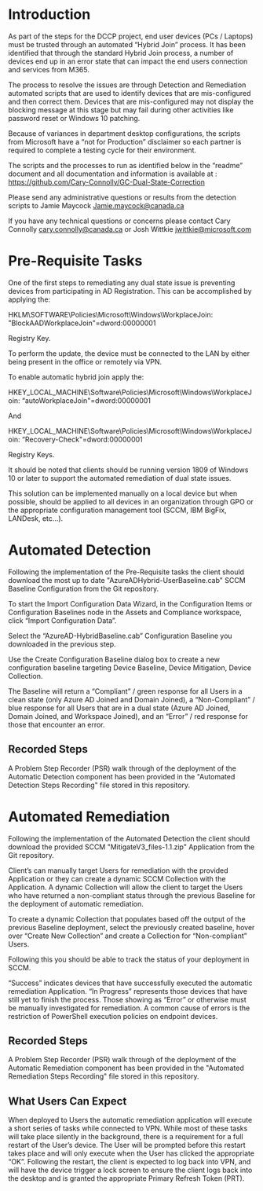 # Introduction #

As part of the steps for the DCCP project, end user devices (PCs / Laptops) must be trusted through an automated  “Hybrid Join” process. It has been identified that through the standard Hybrid Join process, a number of devices end up in an error state that can impact the end users connection and services from M365. 

The process to resolve the issues are through Detection and Remediation automated scripts that are used to identify devices that are mis-configured and then correct them. Devices that are mis-configured may not display the blocking message at this stage but may fail during other activities like password reset or Windows 10 patching.

Because of variances in department desktop configurations, the scripts from Microsoft have a “not for Production” disclaimer so each partner is required to complete a testing cycle for their environment.

The scripts and the processes to run as identified below in the “readme” document and all documentation and information is available at : https://github.com/Cary-Connolly/GC-Dual-State-Correction

Please send any administrative questions or results from the detection scripts to Jamie Maycock Jamie.maycock@canada.ca

If you have any technical questions or concerns please contact Cary Connolly cary.connolly@canada.ca or Josh Wittkie  jwittkie@microsoft.com

# Pre-Requisite Tasks #

One of the first steps to remediating any dual state issue is preventing devices from participating in AD Registration. This can be accomplished by applying the:

HKLM\SOFTWARE\Policies\Microsoft\Windows\WorkplaceJoin: "BlockAADWorkplaceJoin"=dword:00000001

Registry Key.

To perform the update, the device must be connected to the LAN by either being present in the office or remotely via VPN.
 
To enable automatic hybrid join apply the:

HKEY_LOCAL_MACHINE\Software\Policies\Microsoft\Windows\WorkplaceJoin: “autoWorkplaceJoin"=dword:00000001

And

HKEY_LOCAL_MACHINE\Software\Policies\Microsoft\Windows\WorkplaceJoin: “Recovery-Check"=dword:00000001

Registry Keys.
 
It should be noted that clients should be running version 1809 of Windows 10 or later to support the automated remediation of dual state issues.
 
This solution can be implemented manually on a local device but when possible, should be applied to all devices in an organization through GPO or the appropriate configuration management tool (SCCM, IBM BigFix, LANDesk, etc...).

# Automated Detection #

Following the implementation of the Pre-Requisite tasks the client should download the most up to date "AzureADHybrid-UserBaseline.cab" SCCM Baseline Configuration from the Git repository.

To start the Import Configuration Data Wizard, in the Configuration Items or Configuration Baselines node in the Assets and Compliance workspace, click “Import Configuration Data”.

Select the “AzureAD-HybridBaseline.cab” Configuration Baseline you downloaded in the previous step.

Use the Create Configuration Baseline dialog box to create a new configuration baseline targeting Device Baseline, Device Mitigation, Device Collection.

The Baseline will return a “Compliant” / green response for all Users in a clean state (only Azure AD Joined and Domain Joined), a “Non-Compliant” / blue response for all Users that are in a dual state (Azure AD Joined, Domain Joined, and Workspace Joined), and an “Error” / red response for those that encounter an error.

## Recorded Steps ##

A Problem Step Recorder (PSR) walk through of the deployment of the Automatic Detection component has been provided in the "Automated Detection Steps Recording" file stored in this repository.
 
 # Automated Remediation #
 
Following the implementation of the Automated Detection the client should download the provided SCCM "MitigateV3_files-1.1.zip" Application from the Git repository.
 
Client’s can manually target Users for remediation with the provided Application or they can create a dynamic SCCM Collection with the Application. A dynamic Collection will allow the client to target the Users who have returned a non-compliant status through the previous Baseline for the deployment of automatic remediation.

To create a dynamic Collection that populates based off the output of the previous Baseline deployment, select the previously created baseline, hover over “Create New Collection” and create a Collection for “Non-compliant” Users.

Following this you should be able to track the status of your deployment in SCCM.
 
“Success” indicates devices that have successfully executed the automatic remediation Application. “In Progress” represents those devices that have still yet to finish the process. Those showing as “Error” or otherwise must be manually investigated for remediation. A common cause of errors is the restriction of PowerShell execution policies on endpoint devices.

## Recorded Steps ##

A Problem Step Recorder (PSR) walk through of the deployment of the Automatic Remediation component has been provided in the "Automated Remediation Steps Recording" file stored in this repository.

## What Users Can Expect ##

When deployed to Users the automatic remediation application will execute a short series of tasks while connected to VPN. While most of these tasks will take place silently in the background, there is a requirement for a full restart of the User’s device. The User will be prompted before this restart takes place and will only execute when the User has clicked the appropriate “OK”. Following the restart, the client is expected to log back into VPN, and will have the device trigger a lock screen to ensure the client logs back into the desktop and is granted the appropriate Primary Refresh Token (PRT).

